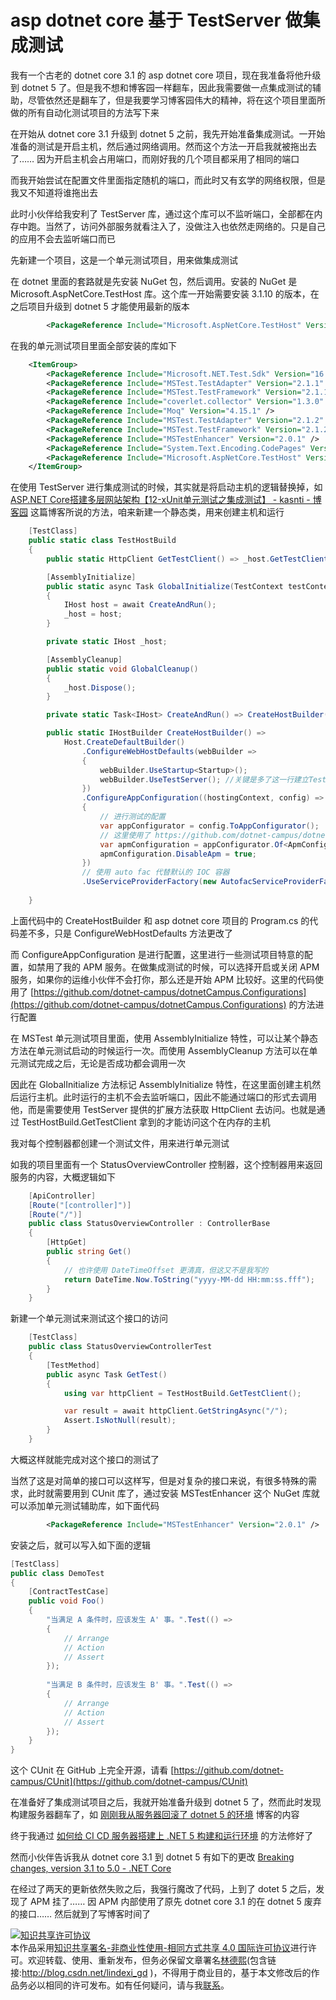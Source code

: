 
# asp dotnet core 基于 TestServer 做集成测试

我有一个古老的 dotnet core 3.1 的 asp dotnet core 项目，现在我准备将他升级到 dotnet 5 了。但是我不想和博客园一样翻车，因此我需要做一点集成测试的辅助，尽管依然还是翻车了，但是我要学习博客园伟大的精神，将在这个项目里面所做的所有自动化测试项目的方法写下来

<!--more-->


<!-- CreateTime:2020/11/24 20:29:54 -->

<!-- 发布 -->

在开始从 dotnet core 3.1 升级到 dotnet 5 之前，我先开始准备集成测试。一开始准备的测试是开启主机，然后通过网络调用。然而这个方法一开启我就被拖出去了…… 因为开启主机会占用端口，而刚好我的几个项目都采用了相同的端口

而我开始尝试在配置文件里面指定随机的端口，而此时又有玄学的网络权限，但是我又不知道将谁拖出去

此时小伙伴给我安利了 TestServer 库，通过这个库可以不监听端口，全部都在内存中跑。当然了，访问外部服务就看注入了，没做注入也依然走网络的。只是自己的应用不会去监听端口而已

先新建一个项目，这是一个单元测试项目，用来做集成测试

在 dotnet 里面的套路就是先安装 NuGet 包，然后调用。安装的 NuGet 是 Microsoft.AspNetCore.TestHost 库。这个库一开始需要安装 3.1.10 的版本，在之后项目升级到 dotnet 5 才能使用最新的版本

```xml
        <PackageReference Include="Microsoft.AspNetCore.TestHost" Version="3.1.10" />
```

在我的单元测试项目里面全部安装的库如下

```xml
    <ItemGroup>
        <PackageReference Include="Microsoft.NET.Test.Sdk" Version="16.8.0" />
        <PackageReference Include="MSTest.TestAdapter" Version="2.1.1" />
        <PackageReference Include="MSTest.TestFramework" Version="2.1.1" />
        <PackageReference Include="coverlet.collector" Version="1.3.0" />
        <PackageReference Include="Moq" Version="4.15.1" />
        <PackageReference Include="MSTest.TestAdapter" Version="2.1.2" />
        <PackageReference Include="MSTest.TestFramework" Version="2.1.2" />
        <PackageReference Include="MSTestEnhancer" Version="2.0.1" />
        <PackageReference Include="System.Text.Encoding.CodePages" Version="5.0.0" />
        <PackageReference Include="Microsoft.AspNetCore.TestHost" Version="3.1.10" />
    </ItemGroup>
```

在使用 TestServer 进行集成测试的时候，其实就是将启动主机的逻辑替换掉，如 [ASP.NET Core搭建多层网站架构【12-xUnit单元测试之集成测试】 - kasnti - 博客园](https://www.cnblogs.com/kasnti/p/12246180.html ) 这篇博客所说的方法，咱来新建一个静态类，用来创建主机和运行

```csharp
    [TestClass]
    public static class TestHostBuild
    {
        public static HttpClient GetTestClient() => _host.GetTestClient();

        [AssemblyInitialize]
        public static async Task GlobalInitialize(TestContext testContext)
        {
            IHost host = await CreateAndRun();
            _host = host;
        }

        private static IHost _host;

        [AssemblyCleanup]
        public static void GlobalCleanup()
        {
            _host.Dispose();
        }

        private static Task<IHost> CreateAndRun() => CreateHostBuilder().StartAsync();

        public static IHostBuilder CreateHostBuilder() =>
            Host.CreateDefaultBuilder()
                .ConfigureWebHostDefaults(webBuilder =>
                {
                    webBuilder.UseStartup<Startup>();
                    webBuilder.UseTestServer(); //关键是多了这一行建立TestServer
                })
                .ConfigureAppConfiguration((hostingContext, config) =>
                {
                	// 进行测试的配置
                    var appConfigurator = config.ToAppConfigurator();
                    // 这里使用了 https://github.com/dotnet-campus/dotnetCampus.Configurations 做配置
                    var apmConfiguration = appConfigurator.Of<ApmConfiguration>();
                    apmConfiguration.DisableApm = true;
                })
                // 使用 auto fac 代替默认的 IOC 容器 
                .UseServiceProviderFactory(new AutofacServiceProviderFactory());
               
    }
```

上面代码中的 CreateHostBuilder 和 asp dotnet core 项目的 Program.cs 的代码差不多，只是 ConfigureWebHostDefaults 方法更改了

而 ConfigureAppConfiguration 是进行配置，这里进行一些测试项目特意的配置，如禁用了我的 APM 服务。在做集成测试的时候，可以选择开启或关闭 APM 服务，如果你的运维小伙伴不会打你，那么还是开始 APM 比较好。这里的代码使用了 [https://github.com/dotnet-campus/dotnetCampus.Configurations](https://github.com/dotnet-campus/dotnetCampus.Configurations) 的方法进行配置

在 MSTest 单元测试项目里面，使用 AssemblyInitialize 特性，可以让某个静态方法在单元测试启动的时候运行一次。而使用 AssemblyCleanup 方法可以在单元测试完成之后，无论是否成功都会调用一次

因此在 GlobalInitialize 方法标记 AssemblyInitialize 特性，在这里面创建主机然后运行主机。此时运行的主机不会去监听端口，因此不能通过端口的形式去调用他，而是需要使用 TestServer 提供的扩展方法获取 HttpClient 去访问。也就是通过 TestHostBuild.GetTestClient 拿到的才能访问这个在内存的主机

我对每个控制器都创建一个测试文件，用来进行单元测试

如我的项目里面有一个 StatusOverviewController 控制器，这个控制器用来返回服务的内容，大概逻辑如下

```csharp
    [ApiController]
    [Route("[controller]")]
    [Route("/")]
    public class StatusOverviewController : ControllerBase
    {
    	[HttpGet]
        public string Get()
        {
        	// 也许使用 DateTimeOffset 更清真，但这又不是我写的
        	return DateTime.Now.ToString("yyyy-MM-dd HH:mm:ss.fff");
        }
    }
```

新建一个单元测试来测试这个接口的访问

```csharp
    [TestClass]
    public class StatusOverviewControllerTest
    {
        [TestMethod]
        public async Task GetTest()
        {
            using var httpClient = TestHostBuild.GetTestClient();

            var result = await httpClient.GetStringAsync("/");
            Assert.IsNotNull(result);
        }
    }
```

大概这样就能完成对这个接口的测试了

当然了这是对简单的接口可以这样写，但是对复杂的接口来说，有很多特殊的需求，此时就需要用到 CUnit 库了，通过安装 MSTestEnhancer 这个 NuGet 库就可以添加单元测试辅助库，如下面代码

```xml
        <PackageReference Include="MSTestEnhancer" Version="2.0.1" />
```

安装之后，就可以写入如下面的逻辑

```csharp
[TestClass]
public class DemoTest
{
    [ContractTestCase]
    public void Foo()
    {
        "当满足 A 条件时，应该发生 A' 事。".Test(() =>
        {
            // Arrange
            // Action
            // Assert
        });
        
        "当满足 B 条件时，应该发生 B' 事。".Test(() =>
        {
            // Arrange
            // Action
            // Assert
        });
    }
}
```

这个 CUnit 在 GitHub 上完全开源，请看 [https://github.com/dotnet-campus/CUnit](https://github.com/dotnet-campus/CUnit)

在准备好了集成测试项目之后，我就开始准备升级到 dotnet 5 了，然而此时发现构建服务器翻车了，如 [刚刚我从服务器回滚了 dotnet 5 的环境](https://blog.lindexi.com/post/%E5%88%9A%E5%88%9A%E6%88%91%E4%BB%8E%E6%9C%8D%E5%8A%A1%E5%99%A8%E5%9B%9E%E6%BB%9A%E4%BA%86-dotnet-5-%E7%9A%84%E7%8E%AF%E5%A2%83.html ) 博客的内容

终于我通过 [如何给 CI CD 服务器搭建上 .NET 5 构建和运行环境](https://blog.lindexi.com/post/%E5%A6%82%E4%BD%95%E7%BB%99-CI-CD-%E6%9C%8D%E5%8A%A1%E5%99%A8%E6%90%AD%E5%BB%BA%E4%B8%8A-.NET-5-%E6%9E%84%E5%BB%BA%E5%92%8C%E8%BF%90%E8%A1%8C%E7%8E%AF%E5%A2%83.html ) 的方法修好了

然而小伙伴告诉我从 dotnet core 3.1 到 dotnet 5 有如下的更改 [Breaking changes, version 3.1 to 5.0 - .NET Core](https://docs.microsoft.com/en-us/dotnet/core/compatibility/3.1-5.0#core-net-libraries )

在经过了两天的更新依然失败之后，我强行魔改了代码，上到了 dotet 5 之后，发现了 APM 挂了…… 因 APM 内部使用了原先 dotnet core 3.1 的在 dotnet 5 废弃的接口…… 然后就到了写博客时间了







<a rel="license" href="http://creativecommons.org/licenses/by-nc-sa/4.0/"><img alt="知识共享许可协议" style="border-width:0" src="https://licensebuttons.net/l/by-nc-sa/4.0/88x31.png" /></a><br />本作品采用<a rel="license" href="http://creativecommons.org/licenses/by-nc-sa/4.0/">知识共享署名-非商业性使用-相同方式共享 4.0 国际许可协议</a>进行许可。欢迎转载、使用、重新发布，但务必保留文章署名[林德熙](http://blog.csdn.net/lindexi_gd)(包含链接:http://blog.csdn.net/lindexi_gd )，不得用于商业目的，基于本文修改后的作品务必以相同的许可发布。如有任何疑问，请与我[联系](mailto:lindexi_gd@163.com)。